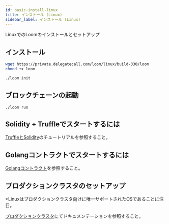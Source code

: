 ```yaml
---
id: basic-install-linux
title: インストール (Linux)
sidebar_label: インストール (Linux)
---
```

LinuxでのLoomのインストールとセットアップ

## インストール

```bash
wget https://private.delegatecall.com/loom/linux/build-330/loom
chmod +x loom

./loom init
```

## ブロックチェーンの起動

    ./loom run
    

## Solidity + Truffleでスタートするには

[TruffleとSolidity](truffle-deploy.html)のチュートリアルを参照すること。

## Golangコントラクトでスタートするには

[Golangコントラクト](prereqs.html)を参照すること。

## プロダクションクラスタのセットアップ

*Linuxはプロダクションクラスタ向けに唯一サポートされたOSであることに注目。

[プロダクションクラスタ](multi-node-deployment.html)にてドキュメンテーションを参照すること。